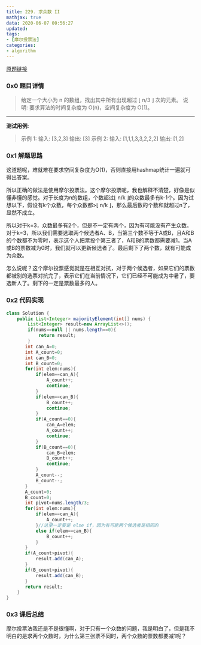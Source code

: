 ```yaml
---
title: 229. 求众数 II
mathjax: true
data: 2020-06-07 00:56:27
updated:
tags:
- [摩尔投票法]
categories:
- algorithm
---
```


[原题链接](https://leetcode-cn.com/problems/majority-element-ii/)

### 0x0 题目详情

>给定一个大小为 n 的数组，找出其中所有出现超过 ⌊ n/3 ⌋ 次的元素。
说明: 要求算法的时间复杂度为 O(n)，空间复杂度为 O(1)。

---

**测试用例:**
>示例 1:
输入: [3,2,3]
输出: [3]
示例 2:
输入: [1,1,1,3,3,2,2,2]
输出: [1,2]

### 0x1 解题思路

这道题呢，难就难在要求空间复杂度为O(1)，否则直接用hashmap统计一遍就可得出答案。

所以正确的做法是使用摩尔投票法。这个摩尔投票呢，我也解释不清楚，好像是似懂非懂的感觉。对于长度为n的数组，个数超过⌊ n/k ⌋的众数最多有k-1个。因为试想以下，假设有k个众数，每个众数都>⌊ n/k ⌋，那么最后数的个数和就超过n了，显然不成立。

所以对于k=3，众数最多有2个，但是不一定有两个，因为有可能没有产生众数。对于k=3，所以我们需要选取两个候选者A、B，当第三个数不等于A或B，且A和B的个数都不为零时，表示这个人把票投个第三者了，A和B的票数都需要减1。当A或B的票数减为0时，我们就可以更新候选者了。最后剩下了两个数，就有可能成为众数。

怎么说呢？这个摩尔投票感觉就是在相互对抗，对于两个候选者，如果它们的票数都被别的选票对抗完了，表示它们在当前情况下，它们已经不可能成为中暑了，要选新人了。剩下的一定是票数最多的人。  


### 0x2 代码实现

``` java
class Solution {
    public List<Integer> majorityElement(int[] nums) {
        List<Integer> result=new ArrayList<>();
        if(nums==null || nums.length==0){
            return result;
        }
       int can_A=0;
       int A_count=0;
       int can_B=0;
       int B_count=0;
       for(int elem:nums){
           if(elem==can_A){
               A_count++;
               continue;
           }
           if(elem==can_B){
               B_count++;
               continue;
           }
           if(A_count==0){
               can_A=elem;
               A_count++;
               continue;
           }
           if(B_count==0){
               can_B=elem;
               B_count++;
               continue;
           }
           A_count--;
           B_count--;
       }
       A_count=0;
       B_count=0;
       int pivot=nums.length/3;
       for(int elem:nums){
           if(elem==can_A){
               A_count++;
           }//这里一定要是 else if，因为有可能两个候选者是相同的
           else if(elem==can_B){
               B_count++;
           }
       }
       if(A_count>pivot){
           result.add(can_A);
       }
       if(B_count>pivot){
           result.add(can_B);
       }
       return result;
    }
}

```

### 0x3 课后总结

摩尔投票法我还是不是很懂啊，对于只有一个众数的问题，我是明白了，但是我不明白的是求两个众数时，为什么第三张票不同时，两个众数的票数都要减1呢？